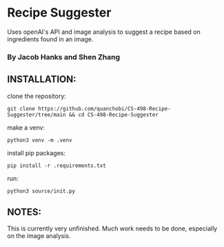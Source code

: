# Recipe Suggester
Uses openAI's API and image analysis to suggest a recipe based on ingredients found in an image.

### By Jacob Hanks and Shen Zhang

## INSTALLATION:
clone the repository:

`git clone https://github.com/quanchobi/CS-498-Recipe-Suggester/tree/main && cd CS-498-Recipe-Suggester`

make a venv:

`python3 venv -m .venv`

install pip packages:

`pip install -r .requirements.txt`

run:

`python3 source/init.py`

## NOTES:
This is currently very unfinished. Much work needs to be done, especially on the image analysis.

